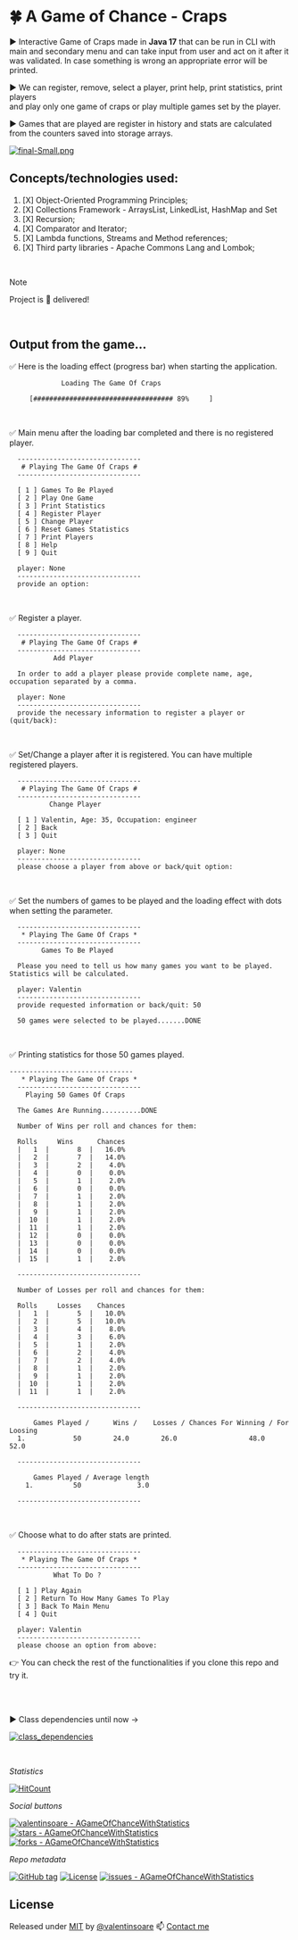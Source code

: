 # :four_leaf_clover: A Game of Chance - Craps

:arrow_forward: Interactive Game of Craps made in **Java 17** that can be run in CLI with main and secondary menu 
and can take input from user and act on it after it was validated. In case something is wrong an appropriate error
will be printed.

:arrow_forward: We can register, remove, select a player, print help, print statistics, print players  
and play only one game of craps or play multiple games set by the player.

:arrow_forward: Games that are played are register in history and stats are calculated from the counters saved into storage arrays.

[![final-Small.png](https://i.postimg.cc/DfLpz7ky/final-Small.png)](https://moviesondemand.io)

## Concepts/technologies used:
1. [X] Object-Oriented Programming Principles;
2. [X] Collections Framework - ArraysList, LinkedList, HashMap and Set
3. [X] Recursion;
4. [X] Comparator and Iterator;
5. [X] Lambda functions, Streams and Method references;
6. [X] Third party libraries - Apache Commons Lang and Lombok;

<br>

> [!NOTE]
> Project is :100: delivered!

<br>

## Output from the game...

:white_check_mark: Here is the loading effect (progress bar) when starting the application.

```
             Loading The Game Of Craps 

     [################################### 89%     ]
```

<br>

:white_check_mark: Main menu after the loading bar completed and there is no registered player.

```
  -------------------------------
   # Playing The Game Of Craps # 
  -------------------------------

  [ 1 ] Games To Be Played 
  [ 2 ] Play One Game 
  [ 3 ] Print Statistics 
  [ 4 ] Register Player 
  [ 5 ] Change Player 
  [ 6 ] Reset Games Statistics 
  [ 7 ] Print Players 
  [ 8 ] Help 
  [ 9 ] Quit 

  player: None
  -------------------------------
  provide an option: 
```

<br>

:white_check_mark: Register a player.

```
  -------------------------------
   # Playing The Game Of Craps # 
  -------------------------------
           Add Player

  In order to add a player please provide complete name, age, occupation separated by a comma.

  player: None
  -------------------------------
  provide the necessary information to register a player or (quit/back): 
```

<br>

:white_check_mark: Set/Change a player after it is registered. You can have multiple registered players.

```
  -------------------------------
   # Playing The Game Of Craps # 
  -------------------------------
          Change Player

  [ 1 ] Valentin, Age: 35, Occupation: engineer
  [ 2 ] Back
  [ 3 ] Quit

  player: None
  -------------------------------
  please choose a player from above or back/quit option: 
```

<br>

:white_check_mark: Set the numbers of games to be played and the loading effect with dots when setting the parameter.

```
  -------------------------------
   * Playing The Game Of Craps * 
  -------------------------------
        Games To Be Played

  Please you need to tell us how many games you want to be played. Statistics will be calculated. 

  player: Valentin
  -------------------------------
  provide requested information or back/quit: 50

  50 games were selected to be played.......DONE
```

<br>

:white_check_mark: Printing statistics for those 50 games played.

```
-------------------------------
   * Playing The Game Of Craps * 
  -------------------------------
    Playing 50 Games Of Craps

  The Games Are Running..........DONE

  Number of Wins per roll and chances for them: 

  Rolls     Wins      Chances   
  |   1  |       8  |   16.0% 
  |   2  |       7  |   14.0% 
  |   3  |       2  |    4.0% 
  |   4  |       0  |    0.0% 
  |   5  |       1  |    2.0% 
  |   6  |       0  |    0.0% 
  |   7  |       1  |    2.0% 
  |   8  |       1  |    2.0% 
  |   9  |       1  |    2.0% 
  |  10  |       1  |    2.0% 
  |  11  |       1  |    2.0% 
  |  12  |       0  |    0.0% 
  |  13  |       0  |    0.0% 
  |  14  |       0  |    0.0% 
  |  15  |       1  |    2.0% 

  -------------------------------

  Number of Losses per roll and chances for them: 

  Rolls     Losses    Chances   
  |   1  |       5  |   10.0% 
  |   2  |       5  |   10.0% 
  |   3  |       4  |    8.0% 
  |   4  |       3  |    6.0% 
  |   5  |       1  |    2.0% 
  |   6  |       2  |    4.0% 
  |   7  |       2  |    4.0% 
  |   8  |       1  |    2.0% 
  |   9  |       1  |    2.0% 
  |  10  |       1  |    2.0% 
  |  11  |       1  |    2.0% 

  -------------------------------

      Games Played /      Wins /    Losses / Chances For Winning / For Loosing
  1.            50        24.0        26.0                  48.0          52.0

  -------------------------------

      Games Played / Average length
    1.          50              3.0

  -------------------------------
```

<br>

:white_check_mark: Choose what to do after stats are printed.
```
  -------------------------------
   * Playing The Game Of Craps * 
  -------------------------------
           What To Do ?

  [ 1 ] Play Again 
  [ 2 ] Return To How Many Games To Play 
  [ 3 ] Back To Main Menu 
  [ 4 ] Quit 

  player: Valentin
  -------------------------------
  please choose an option from above: 
```

:point_right: You can check the rest of the functionalities if you clone this repo and try it.

<br>

<br>

:arrow_forward: Class dependencies until now ->

[![class_dependencies](https://i.postimg.cc/4NJdztNN/Screenshot-from-2023-12-13-02-12-24.png)](moviesondemand.io)

<br>

_Statistics_

[![HitCount](https://hits.dwyl.com/valentinsoare//AGameOfChanceWithStatistics.svg?style=flat-square&show=unique)](http://hits.dwyl.com/valentinsoare//AGameOfChanceWithStatistics)

_Social buttons_

[![valentinsoare - AGameOfChanceWithStatistics](https://img.shields.io/static/v1?label=valentinsoare&message=AGameOfChanceWithStatistics&color=green&logo=github)](https://github.com/valentinsoare/AGameOfChanceWithStatistics "Go to GitHub repo")
[![stars - AGameOfChanceWithStatistics](https://img.shields.io/github/stars/valentinsoare/AGameOfChanceWithStatistics?style=social)](https://github.com/valentinsoare/AGameOfChanceWithStatistics)
[![forks - AGameOfChanceWithStatistics](https://img.shields.io/github/forks/valentinsoare/AGameOfChanceWithStatistics?style=social)](https://github.com/valentinsoare/AGameOfChanceWithStatistics)

_Repo metadata_

[![GitHub tag](https://img.shields.io/github/tag/valentinsoare/AGameOfChanceWithStatistics?include_prereleases=&sort=semver&color=green)](https://github.com/valentinsoare/AGameOfChanceWithStatistics/releases/)
[![License](https://img.shields.io/badge/License-Apache-green)](#license)
[![issues - AGameOfChanceWithStatistics](https://img.shields.io/github/issues/valentinsoare/AGameOfChanceWithStatistics)](https://github.com/valentinsoare/AGameOfChanceWithStatistics/issues)


## License

Released under [MIT](/LICENSE) by [@valentinsoare](https://github.com/valentinsoare)
:mailbox: [Contact me](soarevalentinn@gmail.com "Contact me at soarevalentinn@gmail.com")
